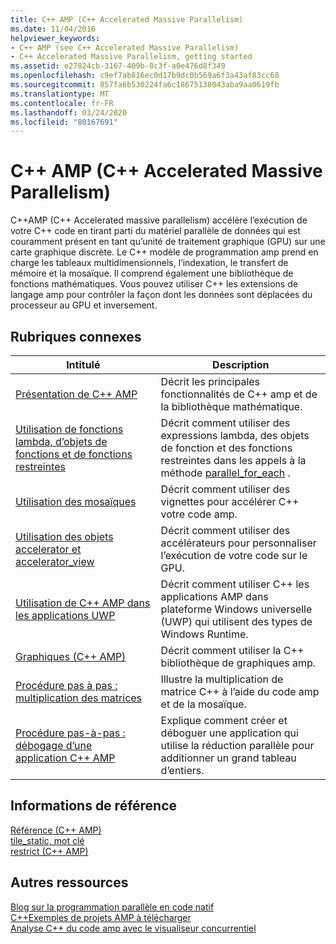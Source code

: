 ```yaml
---
title: C++ AMP (C++ Accelerated Massive Parallelism)
ms.date: 11/04/2016
helpviewer_keywords:
- C++ AMP (see C++ Accelerated Massive Parallelism)
- C++ Accelerated Massive Parallelism, getting started
ms.assetid: e27824cb-3167-409b-8c3f-a0e476d8f349
ms.openlocfilehash: c9ef7ab816ec0d17b9dc0b569a6f3a43af83cc68
ms.sourcegitcommit: 857fa6b530224fa6c18675138043aba9aa0619fb
ms.translationtype: MT
ms.contentlocale: fr-FR
ms.lasthandoff: 03/24/2020
ms.locfileid: "80167691"
---
```

# <a name="c-amp-c-accelerated-massive-parallelism"></a>C++ AMP (C++ Accelerated Massive Parallelism)

C++AMP (C++ Accelerated massive parallelism) accélère l’exécution de votre C++ code en tirant parti du matériel parallèle de données qui est couramment présent en tant qu’unité de traitement graphique (GPU) sur une carte graphique discrète. Le C++ modèle de programmation amp prend en charge les tableaux multidimensionnels, l’indexation, le transfert de mémoire et la mosaïque. Il comprend également une bibliothèque de fonctions mathématiques. Vous pouvez utiliser C++ les extensions de langage amp pour contrôler la façon dont les données sont déplacées du processeur au GPU et inversement.

## <a name="related-topics"></a>Rubriques connexes

|Intitulé|Description|
|-----------|-----------------|
|[Présentation de C++ AMP](../../parallel/amp/cpp-amp-overview.md)|Décrit les principales fonctionnalités de C++ amp et de la bibliothèque mathématique.|
|[Utilisation de fonctions lambda, d’objets de fonctions et de fonctions restreintes](../../parallel/amp/using-lambdas-function-objects-and-restricted-functions.md)|Décrit comment utiliser des expressions lambda, des objets de fonction et des fonctions restreintes dans les appels à la méthode [parallel_for_each](reference/concurrency-namespace-functions-amp.md#parallel_for_each) .|
|[Utilisation des mosaïques](../../parallel/amp/using-tiles.md)|Décrit comment utiliser des vignettes pour accélérer C++ votre code amp.|
|[Utilisation des objets accelerator et accelerator_view](../../parallel/amp/using-accelerator-and-accelerator-view-objects.md)|Décrit comment utiliser des accélérateurs pour personnaliser l’exécution de votre code sur le GPU.|
|[Utilisation de C++ AMP dans les applications UWP](../../parallel/amp/using-cpp-amp-in-windows-store-apps.md)|Décrit comment utiliser C++ les applications AMP dans plateforme Windows universelle (UWP) qui utilisent des types de Windows Runtime.|
|[Graphiques (C++ AMP)](../../parallel/amp/graphics-cpp-amp.md)|Décrit comment utiliser la C++ bibliothèque de graphiques amp.|
|[Procédure pas à pas : multiplication des matrices](../../parallel/amp/walkthrough-matrix-multiplication.md)|Illustre la multiplication de matrice C++ à l’aide du code amp et de la mosaïque.|
|[Procédure pas-à-pas : débogage d’une application C++ AMP](../../parallel/amp/walkthrough-debugging-a-cpp-amp-application.md)|Explique comment créer et déboguer une application qui utilise la réduction parallèle pour additionner un grand tableau d’entiers.|

## <a name="reference"></a>Informations de référence

[Référence (C++ AMP)](../../parallel/amp/reference/reference-cpp-amp.md)<br/>
[tile_static, mot clé](../../cpp/tile-static-keyword.md)<br/>
[restrict (C++ AMP)](../../cpp/restrict-cpp-amp.md)

## <a name="other-resources"></a>Autres ressources

[Blog sur la programmation parallèle en code natif](https://go.microsoft.com/fwlink/p/?linkid=238472)<br/>
[C++Exemples de projets AMP à télécharger](https://go.microsoft.com/fwlink/p/?linkid=248508)<br/>
[Analyse C++ du code amp avec le visualiseur concurrentiel](https://blogs.msdn.microsoft.com/nativeconcurrency/2012/03/09/analyzing-c-amp-code-with-the-concurrency-visualizer/)

